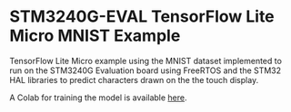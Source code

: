 # STM3240G-EVAL TensorFlow Lite Micro MNIST Example
TensorFlow Lite Micro example using the MNIST dataset implemented to run on the STM3240G Evaluation board using FreeRTOS and the STM32 HAL libraries to predict characters drawn on the the touch display.

A Colab for training the model is available [here](https://colab.research.google.com/drive/1o0EtfAlUjNAwuIrBK-T6Vz6JCOmYWfS9).
